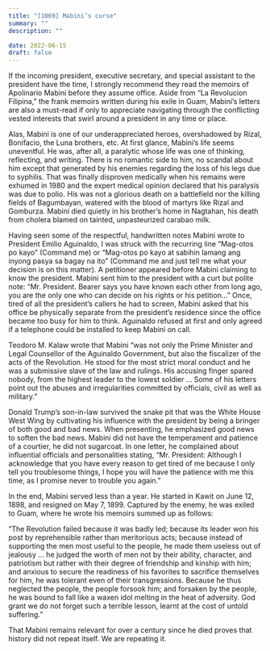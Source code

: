 ```yaml
---
title: "[1069] Mabini’s curse"
summary: ""
description: ""

date: 2022-06-15
draft: false
---
```


If the incoming president, executive secretary, and special assistant to the president have the time, I strongly recommend they read the memoirs of Apolinario Mabini before they assume office. Aside from “La Revolucion Filipina,” the frank memoirs written during his exile in Guam, Mabini’s letters are also a must-read if only to appreciate navigating through the conflicting vested interests that swirl around a president in any time or place.

Alas, Mabini is one of our underappreciated heroes, overshadowed by Rizal, Bonifacio, the Luna brothers, etc. At first glance, Mabini’s life seems uneventful. He was, after all, a paralytic whose life was one of thinking, reflecting, and writing. There is no romantic side to him, no scandal about him except that generated by his enemies regarding the loss of his legs due to syphilis. That was finally disproven medically when his remains were exhumed in 1980 and the expert medical opinion declared that his paralysis was due to polio. His was not a glorious death on a battlefield nor the killing fields of Bagumbayan, watered with the blood of martyrs like Rizal and Gomburza. Mabini died quietly in his brother’s home in Nagtahan, his death from cholera blamed on tainted, unpasteurized carabao milk.

Having seen some of the respectful, handwritten notes Mabini wrote to President Emilio Aguinaldo, I was struck with the recurring line “Mag-otos po kayo” (Command me) or “Mag-otos po kayo at sabihin lamang ang inyong pasya sa bagay na ito” (Command me and just tell me what your decision is on this matter). A petitioner appeared before Mabini claiming to know the president. Mabini sent him to the president with a curt but polite note: “Mr. President. Bearer says you have known each other from long ago, you are the only one who can decide on his rights or his petition…” Once, tired of all the president’s callers he had to screen, Mabini asked that his office be physically separate from the president’s residence since the office became too busy for him to think. Aguinaldo refused at first and only agreed if a telephone could be installed to keep Mabini on call.

Teodoro M. Kalaw wrote that Mabini “was not only the Prime Minister and Legal Counsellor of the Aguinaldo Government, but also the fiscalizer of the acts of the Revolution. He stood for the most strict moral conduct and he was a submissive slave of the law and rulings. His accusing finger spared nobody, from the highest leader to the lowest soldier … Some of his letters point out the abuses and irregularities committed by officials, civil as well as military.”

Donald Trump’s son-in-law survived the snake pit that was the White House West Wing by cultivating his influence with the president by being a bringer of both good and bad news. When presenting, he emphasized good news to soften the bad news. Mabini did not have the temperament and patience of a courtier, he did not sugarcoat. In one letter, he complained about influential officials and personalities stating, “Mr. President: Although I acknowledge that you have every reason to get tired of me because I only tell you troublesome things, I hope you will have the patience with me this time, as I promise never to trouble you again.”

In the end, Mabini served less than a year. He started in Kawit on June 12, 1898, and resigned on May 7, 1899. Captured by the enemy, he was exiled to Guam, where he wrote his memoirs summed up as follows:

“The Revolution failed because it was badly led; because its leader won his post by reprehensible rather than meritorious acts; because instead of supporting the men most useful to the people, he made them useless out of jealousy … he judged the worth of men not by their ability, character, and patriotism but rather with their degree of friendship and kinship with him; and anxious to secure the readiness of his favorites to sacrifice themselves for him, he was tolerant even of their transgressions. Because he thus neglected the people, the people forsook him; and forsaken by the people, he was bound to fall like a waxen idol melting in the heat of adversity. God grant we do not forget such a terrible lesson, learnt at the cost of untold suffering.”

That Mabini remains relevant for over a century since he died proves that history did not repeat itself. We are repeating it.
